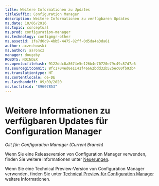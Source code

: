 ```yaml
---
title: Weitere Informationen zu Updates
titleSuffix: Configuration Manager
description: Weitere Informationen zu verfügbaren Updates
ms.date: 10/06/2016
ms.topic: conceptual
ms.prod: configuration-manager
ms.technology: configmgr-other
ms.assetid: 1fa7d0d9-4bb5-4475-82ff-0d5da4a3da61
author: aczechowski
ms.author: aaroncz
manager: dougeby
ROBOTS: NOINDEX
ms.openlocfilehash: 9122ddc0a8674e5e126b4e70720e79c49c87d7a6
ms.sourcegitcommit: 8fc1704ed0e1141f46662bdd32b52bec00fb93b4
ms.translationtype: HT
ms.contentlocale: de-DE
ms.lasthandoff: 09/09/2020
ms.locfileid: "89607853"
---
```

# <a name="learn-more-about-available-updates-for-configuration-manager"></a>Weitere Informationen zu verfügbaren Updates für Configuration Manager

*Gilt für: Configuration Manager (Current Branch)*

Wenn Sie eine Releaseversion von Configuration Manager verwenden, finden Sie weitere Informationen unter [Neuerungen](../plan-design/changes/what-has-changed-from-configuration-manager-2012.md).

Wenn Sie eine Technical Preview-Version von Configuration Manager verwenden, finden Sie unter [Technical Preview für Configuration Manager](../get-started/technical-preview.md) weitere Informationen.
